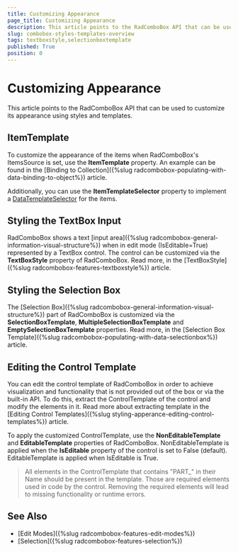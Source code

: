 ```yaml
---
title: Customizing Appearance
page_title: Customizing Appearance
description: This article points to the RadComboBox API that can be used to customize its appearance using styles and templates.
slug: combobox-styles-templates-overview
tags: textboxstyle,selectionboxtemplate
published: True
position: 0
---
```


# Customizing Appearance

This article points to the RadComboBox API that can be used to customize its appearance using styles and templates.

## ItemTemplate

To customize the appearance of the items when RadComboBox's ItemsSource is set, use the __ItemTemplate__ property. An example can be found in the [Binding to Collection]({%slug radcombobox-populating-with-data-binding-to-object%}) article.

Additionally, you can use the __ItemTemplateSelector__ property to implement a [DataTemplateSelector](https://docs.microsoft.com/en-us/dotnet/api/system.windows.controls.datatemplateselector?view=netframework-4.8) for the items.

## Styling the TextBox Input

RadComboBox shows a text [input area]({%slug radcombobox-general-information-visual-structure%}) when in edit mode (IsEditable=True) represented by a TextBox control. The control can be customized via the __TextBoxStyle__ property of RadComboBox. Read more, in the [TextBoxStyle]({%slug radcombobox-features-textboxstyle%}) article.

## Styling the Selection Box

The [Selection Box]({%slug radcombobox-general-information-visual-structure%}) part of RadComboBox is customized via the __SelectionBoxTemplate__, __MultipleSelectionBoxTemplate__ and __EmptySelectionBoxTemplate__ properties. Read more, in the [Selection Box Template]({%slug radcombobox-populating-with-data-selectionbox%}) article.

## Editing the Control Template

You can edit the control template of RadComboBox in order to achieve visualization and functionality that is not provided out of the box or via the built-in API. To do this, extract the ControlTemplate of the control and modify the elements in it. Read more about extracting template in the [Editing Control Templates]({%slug styling-apperance-editing-control-templates%}) article.

To apply the customized ControlTemplate, use the __NonEditableTemplate__ and __EditableTemplate__ properties of RadComboBox. NonEditableTemplate is applied when the __IsEditable__ property of the control is set to False (default). EditableTemplate is applied when IsEditable is True.

>All elements in the ControlTemplate that contains "PART_" in their Name should be present in the template. Those are required elements used in code by the control. Removing the required elements will lead to missing functionality or runtime errors.

## See Also
* [Edit Modes]({%slug radcombobox-features-edit-modes%})
* [Selection]({%slug radcombobox-features-selection%})
